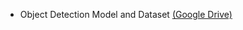 * Object Detection Model and Dataset [(Google Drive)](https://drive.google.com/drive/folders/1pPelXW4HIpTDm3sXrUFM3zLK06tvcNLp?usp=sharing)
